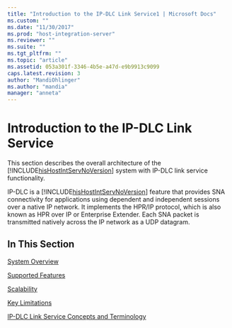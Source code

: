 ```yaml
---
title: "Introduction to the IP-DLC Link Service1 | Microsoft Docs"
ms.custom: ""
ms.date: "11/30/2017"
ms.prod: "host-integration-server"
ms.reviewer: ""
ms.suite: ""
ms.tgt_pltfrm: ""
ms.topic: "article"
ms.assetid: 053a301f-3346-4b5e-a47d-e9b9913c9099
caps.latest.revision: 3
author: "MandiOhlinger"
ms.author: "mandia"
manager: "anneta"
---
```

# Introduction to the IP-DLC Link Service
This section describes the overall architecture of the [!INCLUDE[hisHostIntServNoVersion](../includes/hishostintservnoversion-md.md)] system with IP-DLC link service functionality.  
  
 IP-DLC is a [!INCLUDE[hisHostIntServNoVersion](../includes/hishostintservnoversion-md.md)] feature that provides SNA connectivity for applications using dependent and independent sessions over a native IP network. It implements the HPR/IP protocol, which is also known as HPR over IP or Enterprise Extender. Each SNA packet is transmitted natively across the IP network as a UDP datagram.  
  
## In This Section  
 [System Overview](../core/system-overview1.md)  
  
 [Supported Features](../core/supported-features2.md)  
  
 [Scalability](../core/scalability1.md)  
  
 [Key Limitations](../core/key-limitations2.md)  
  
 [IP-DLC Link Service Concepts and Terminology](../core/ip-dlc-link-service-concepts-and-terminology1.md)